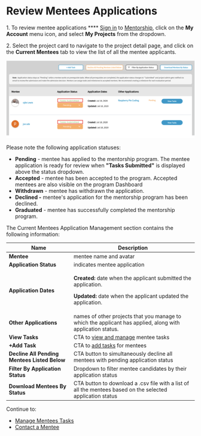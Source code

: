 # Review Mentees Applications

1\. To review mentee applications \*\*\*\* [Sign in](../../sso/sign-in/) to [Mentorship](https://mentorship.lfx.linuxfoundation.org), click on the **My Account** menu icon, and select **My Projects** from the dropdown.

2\. Select the project card to navigate to the project detail page, and click on the **Current Mentees** tab to view the list of all the mentee applicants.

![](<../../.gitbook/assets/Tasks Submitted.png>)

Please note the following application statuses:

* **Pending** - mentee has applied to the mentorship program. The mentee application is ready for review when **"Tasks Submitted"** is displayed above the status dropdown.
* **Accepted** - mentee has been accepted to the program. Accepted mentees are also visible on the program Dashboard
* **Withdrawn** - mentee has withdrawn the application.
* **Declined -** mentee's application for the mentorship program has been declined.
* **Graduated** - mentee has successfully completed the mentorship program.

The Current Mentees Application Management section contains the following information:

| Name                                         | Description                                                                                                                                                          |
| -------------------------------------------- | -------------------------------------------------------------------------------------------------------------------------------------------------------------------- |
| **Mentee**                                   | mentee name and avatar                                                                                                                                               |
| **Application Status**                       | indicates mentee application                                                                                                                                         |
| **Application Dates**                        | <p><strong>Created:</strong> date when the applicant submitted the application.</p><p><strong>Updated:</strong> date when the applicant updated the application.</p> |
| **Other Applications**                       | names of other projects that you manage to which the applicant has applied, along with application status.                                                           |
| **View Tasks**                               | CTA to [view and manage](../administrators/manage-mentee-tasks.md) mentee tasks                                                                                      |
| **+Add Task**                                | CTA to [add tasks](../administrators/manage-mentee-tasks.md#add-task) for mentees                                                                                    |
| **Decline All Pending Mentees Listed Below** | CTA button to simultaneously decline all mentees with pending application status                                                                                     |
| **Filter By Application Status**             | Dropdown to filter mentee candidates by their application status                                                                                                     |
| **Download Mentees By Status**               | CTA button to download a .csv file with a list of all the mentees based on the selected application status                                                           |

Continue to:

* [Manage Mentees Tasks](../administrators/manage-mentee-tasks.md)
* [Contact a Mentee](../administrators/contact-a-mentee.md)

